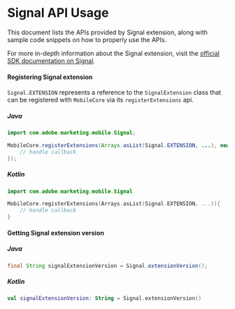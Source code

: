 # Signal API Usage

This document lists the APIs provided by Signal extension, along with sample code snippets on how to properly use the APIs.

For more in-depth information about the Signal extension, visit the [official SDK documentation on Signal](https://developer.adobe.com/client-sdks/documentation/mobile-core/signal/).


#### Registering Signal extension

`Signal.EXTENSION` represents a reference to the `SignalExtension` class that can be registered with `MobileCore` via its `registerExtensions` api.

##### Java

```java
import com.adobe.marketing.mobile.Signal;

MobileCore.registerExtensions(Arrays.asList(Signal.EXTENSION, ...), new AdobeCallback<Object>() {
    // handle callback
});
```

##### Kotlin

```kotlin
import com.adobe.marketing.mobile.Signal

MobileCore.registerExtensions(Arrays.asList(Signal.EXTENSION, ...)){
    // handle callback
}
```


#### Getting Signal extension version

##### Java

```java
final String signalExtensionVersion = Signal.extensionVersion();
```

##### Kotlin

```kotlin
val signalExtensionVersion: String = Signal.extensionVersion()
```

